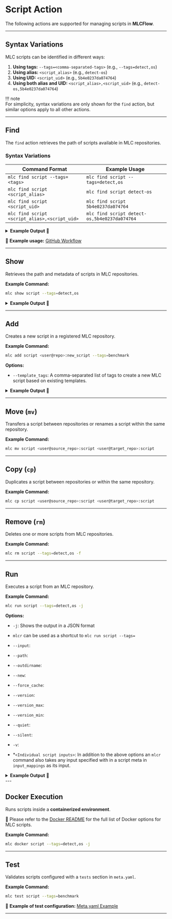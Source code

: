 # **Script Action**  

The following actions are supported for managing scripts in **MLCFlow**.  

---

## **Syntax Variations**  

MLC scripts can be identified in different ways:  

1. **Using tags:** `--tags=<comma-separated-tags>` (e.g., `--tags=detect,os`)  
2. **Using alias:** `<script_alias>` (e.g., `detect-os`)  
3. **Using UID:** `<script_uid>` (e.g., `5b4e0237da074764`)  
4. **Using both alias and UID:** `<script_alias>,<script_uid>` (e.g., `detect-os,5b4e0237da074764`)  

!!! note  
    For simplicity, syntax variations are only shown for the `find` action, but similar options apply to all other actions.  

---

## **Find**  

The `find` action retrieves the path of scripts available in MLC repositories.  

### **Syntax Variations**  

| Command Format | Example Usage |
|---------------|--------------|
| `mlc find script --tags=<tags>` | `mlc find script --tags=detect,os` |
| `mlc find script <script_alias>` | `mlc find script detect-os` |
| `mlc find script <script_uid>` | `mlc find script 5b4e0237da074764` |
| `mlc find script <script_alias>,<script_uid>` | `mlc find script detect-os,5b4e0237da074764` |

<details>
  <summary><strong>Example Output</strong> 📌</summary>

  ```bash
  arjun@intel-spr-i9:~$ mlc find script --tags=detect,os -j
  [2025-02-14 02:55:12,999 main.py:1686 INFO] - Item path: /home/arjun/MLC/repos/gateoverflow@mlperf-automations/script/detect-os
  ```
</details>  

🔹 **Example usage:** [GitHub Workflow](https://github.com/mlcommons/mlcflow/blob/d0269b47021d709e0ffa7fe0db8c79635bfd9dff/.github/workflows/test-mlc-core-actions.yaml)  

---

## **Show**  

Retrieves the path and metadata of scripts in MLC repositories.  

**Example Command:**  
```bash
mlc show script --tags=detect,os
```

<details>
  <summary><strong>Example Output</strong> 📌</summary>

  ```bash
  arjun@intel-spr-i9:~$ mlc show script --tags=detect,os
  [2025-02-14 02:56:16,604 main.py:1404 INFO] - Showing script with tags: detect,os
  Location: /home/arjun/MLC/repos/gateoverflow@mlperf-automations/script/detect-os:
  Main Script Meta:
      uid: 863735b7db8c44fc
      alias: detect-os
      tags: ['detect-os', 'detect', 'os', 'info']
      new_env_keys: ['MLC_HOST_OS_*', '+MLC_HOST_OS_*', 'MLC_HOST_PLATFORM_*', 'MLC_HOST_PYTHON_*', 'MLC_HOST_SYSTEM_NAME', 'MLC_RUN_STATE_DOCKER', '+PATH']
      new_state_keys: ['os_uname_*']
  ......................................................
  For full script meta, see meta file at /home/arjun/MLC/repos/gateoverflow@mlperf-automations/script/detect-os/meta.yaml
  ```
</details>  

---

## **Add**  

Creates a new script in a registered MLC repository.  

**Example Command:**  
```bash
mlc add script <user@repo>:new_script --tags=benchmark
```

**Options:**  
- `--template_tags`: A comma-separated list of tags to create a new MLC script based on existing templates.  

<details>
  <summary><strong>Example Output</strong> 📌</summary>

  ```bash
  arjun@intel-spr-i9:~$ mlc add script gateoverflow@mlperf-automations --tags=benchmark --template_tags=app,mlperf,inference
  More than one script found for None:
  1. /home/arjun/MLC/repos/gateoverflow@mlperf-automations/script/app-mlperf-inference-mlcommons-python
  2. /home/arjun/MLC/repos/gateoverflow@mlperf-automations/script/app-mlperf-inference-ctuning-cpp-tflite
  3. /home/arjun/MLC/repos/gateoverflow@mlperf-automations/script/app-mlperf-inference
  4. /home/arjun/MLC/repos/gateoverflow@mlperf-automations/script/app-mlperf-inference-mlcommons-cpp
  Select the correct one (enter number, default=1): 1
  [2025-02-14 02:58:33,453 main.py:664 INFO] - Folder successfully copied from /home/arjun/MLC/repos/gateoverflow@mlperf-automations/script/app-mlperf-inference-mlcommons-python to /home/arjun/MLC/repos/gateoverflow@mlperf-automations/script/gateoverflow@mlperf-automations
  ```
</details>  

---

## **Move (`mv`)**  

Transfers a script between repositories or renames a script within the same repository.  

**Example Command:**  
```bash
mlc mv script <user@source_repo>:script <user@target_repo>:script
```

---

## **Copy (`cp`)**  

Duplicates a script between repositories or within the same repository.  

**Example Command:**  
```bash
mlc cp script <user@source_repo>:script <user@target_repo>:script
```

---

## **Remove (`rm`)**  

Deletes one or more scripts from MLC repositories.  

**Example Command:**  
```bash
mlc rm script --tags=detect,os -f
```

---

## **Run**  

Executes a script from an MLC repository.  

**Example Command:**  
```bash
mlc run script --tags=detect,os -j
```

**Options:**  

- `-j`: Shows the output in a JSON format

- `mlcr` can be used as a shortcut to `mlc run script --tags=`

- `--input`:

- `--path`:

- `--outdirname`:

- `--new`:

- `--force_cache`:

- `--version`:

- `--version_max`:

- `--version_min`:

- `--quiet`:

- `--silent`:

- `-v`:

- *`<Individual script inputs>`: In addition to the above options an `mlcr` command also takes any input specified with in a script meta in `input_mappings` as its input.  

<details>
  <summary><strong>Example Output</strong> 📌</summary>
```
arjun@arjun-spr:~$ mlcr detect,os -j
[2025-02-16 03:30:40,702 module.py:560 INFO] - * mlcr detect,os
[2025-02-16 03:30:40,704 module.py:5334 INFO] -        ! cd /home/arjun
[2025-02-16 03:30:40,704 module.py:5335 INFO] -        ! call /home/arjun/MLC/repos/gateoverflow@mlperf-automations/script/detect-os/run.sh from tmp-run.sh
[2025-02-16 03:30:40,740 module.py:5481 INFO] -        ! call "postprocess" from /home/arjun/MLC/repos/gateoverflow@mlperf-automations/script/detect-os/customize.py
[2025-02-16 03:30:40,749 module.py:2181 INFO] - {
  "return": 0,
  "env": {
    "MLC_HOST_OS_TYPE": "linux",
    "MLC_HOST_OS_BITS": "64",
    "MLC_HOST_OS_FLAVOR": "ubuntu",
    "MLC_HOST_OS_FLAVOR_LIKE": "debian",
    "MLC_HOST_OS_VERSION": "24.04",
    "MLC_HOST_OS_KERNEL_VERSION": "6.8.0-52-generic",
    "MLC_HOST_OS_GLIBC_VERSION": "2.39",
    "MLC_HOST_OS_MACHINE": "x86_64",
    "MLC_HOST_OS_PACKAGE_MANAGER": "apt",
    "MLC_HOST_OS_PACKAGE_MANAGER_INSTALL_CMD": "DEBIAN_FRONTEND=noninteractive apt-get install -y",
    "MLC_HOST_OS_PACKAGE_MANAGER_UPDATE_CMD": "apt-get update -y",
    "+MLC_HOST_OS_DEFAULT_LIBRARY_PATH": [
      "/usr/local/lib/x86_64-linux-gnu",
      "/lib/x86_64-linux-gnu",
      "/usr/lib/x86_64-linux-gnu",
      "/usr/lib/x86_64-linux-gnu64",
      "/usr/local/lib64",
      "/lib64",
      "/usr/lib64",
      "/usr/local/lib",
      "/lib",
      "/usr/lib",
      "/usr/x86_64-linux-gnu/lib64",
      "/usr/x86_64-linux-gnu/lib"
    ],
    "MLC_HOST_PLATFORM_FLAVOR": "x86_64",
    "MLC_HOST_PYTHON_BITS": "64",
    "MLC_HOST_SYSTEM_NAME": "arjun-spr"
  },
  "new_env": {
    "MLC_HOST_OS_TYPE": "linux",
    "MLC_HOST_OS_BITS": "64",
    "MLC_HOST_OS_FLAVOR": "ubuntu",
    "MLC_HOST_OS_FLAVOR_LIKE": "debian",
    "MLC_HOST_OS_VERSION": "24.04",
    "MLC_HOST_OS_KERNEL_VERSION": "6.8.0-52-generic",
    "MLC_HOST_OS_GLIBC_VERSION": "2.39",
    "MLC_HOST_OS_MACHINE": "x86_64",
    "MLC_HOST_OS_PACKAGE_MANAGER": "apt",
    "MLC_HOST_OS_PACKAGE_MANAGER_INSTALL_CMD": "DEBIAN_FRONTEND=noninteractive apt-get install -y",
    "MLC_HOST_OS_PACKAGE_MANAGER_UPDATE_CMD": "apt-get update -y",
    "+MLC_HOST_OS_DEFAULT_LIBRARY_PATH": [
      "/usr/local/lib/x86_64-linux-gnu",
      "/lib/x86_64-linux-gnu",
      "/usr/lib/x86_64-linux-gnu",
      "/usr/lib/x86_64-linux-gnu64",
      "/usr/local/lib64",
      "/lib64",
      "/usr/lib64",
      "/usr/local/lib",
      "/lib",
      "/usr/lib",
      "/usr/x86_64-linux-gnu/lib64",
      "/usr/x86_64-linux-gnu/lib"
    ],
    "MLC_HOST_PLATFORM_FLAVOR": "x86_64",
    "MLC_HOST_PYTHON_BITS": "64",
    "MLC_HOST_SYSTEM_NAME": "arjun-spr"
  },
  "state": {
    "os_uname_machine": "x86_64",
    "os_uname_all": "Linux arjun-spr 6.8.0-52-generic #53-Ubuntu SMP PREEMPT_DYNAMIC Sat Jan 11 00:06:25 UTC 2025 x86_64 x86_64 x86_64 GNU/Linux"
  },
  "new_state": {
    "os_uname_machine": "x86_64",
    "os_uname_all": "Linux arjun-spr 6.8.0-52-generic #53-Ubuntu SMP PREEMPT_DYNAMIC Sat Jan 11 00:06:25 UTC 2025 x86_64 x86_64 x86_64 GNU/Linux"
  },
  "deps": []
}
```

</details>
---

## **Docker Execution**  

Runs scripts inside a **containerized environment**.  

📌 Please refer to the [Docker README](#) for the full list of Docker options for MLC scripts.  

**Example Command:**  
```bash
mlc docker script --tags=detect,os -j
```

---

## **Test**  

Validates scripts configured with a `tests` section in `meta.yaml`.  

**Example Command:**  
```bash
mlc test script --tags=benchmark
```

🔹 **Example of test configuration:** [Meta.yaml Example](https://github.com/mlcommons/mlperf-automations/blob/0e647d7126e610d010a21dbfccca097febe80af9/script/get-generic-sys-util/meta.yaml#L24)  

---
